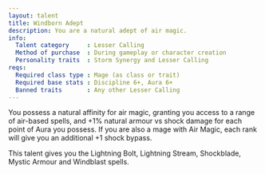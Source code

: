 ```yaml
---
layout: talent
title: Windborn Adept
description: You are a natural adept of air magic.
info:
  Talent category     : Lesser Calling
  Method of purchase  : During gameplay or character creation
  Personality traits  : Storm Synergy and Lesser Calling
reqs:
  Required class type : Mage (as class or trait)
  Required base stats : Discipline 6+, Aura 6+
  Banned traits       : Any other Lesser Calling
---
```


You possess a natural affinity for air magic, granting you access to a range of
air-based spells, and +1% natural armour vs shock damage for each point of Aura
you possess.  If you are also a mage with Air Magic, each rank will give you an
additional +1 shock bypass.

This talent gives you the Lightning Bolt, Lightning Stream, Shockblade, Mystic
Armour and Windblast spells.

